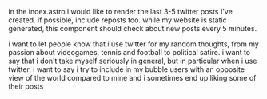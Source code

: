 in the index.astro i would like to render the last 3-5 twitter posts I've created. if possible, include reposts too. while my website is static generated, this component should check about new posts every 5 minutes.

i want to let people know that i use twitter for my random thoughts, from my passion about videogames, tennis and football to political satire. i want to say that i don't take myself seriously in general, but in particular when i use twitter. i want to say i try to include in my bubble users with an opposite view of the world compared to mine and i sometimes end up liking some of their posts 